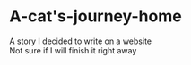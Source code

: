 # A-cat's-journey-home
A story I decided to write on a website<br>
Not sure if I will finish it right away
